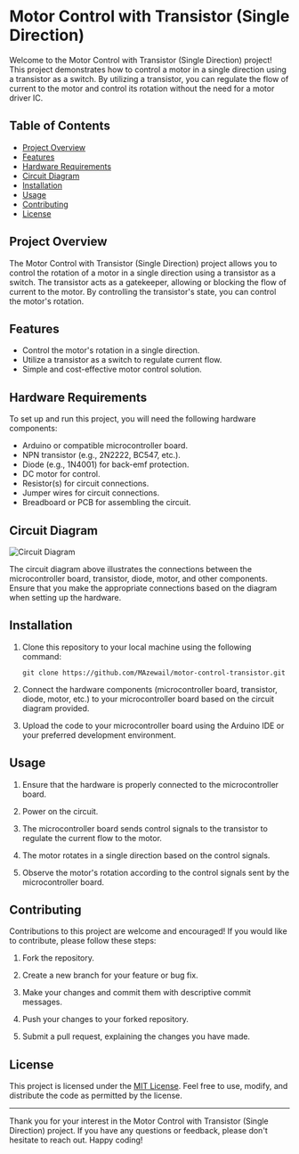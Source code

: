# Motor Control with Transistor (Single Direction)

Welcome to the Motor Control with Transistor (Single Direction) project! This project demonstrates how to control a motor in a single direction using a transistor as a switch. By utilizing a transistor, you can regulate the flow of current to the motor and control its rotation without the need for a motor driver IC.

## Table of Contents

- [Project Overview](#project-overview)
- [Features](#features)
- [Hardware Requirements](#hardware-requirements)
- [Circuit Diagram](#circuit-diagram)
- [Installation](#installation)
- [Usage](#usage)
- [Contributing](#contributing)
- [License](#license)

## Project Overview

The Motor Control with Transistor (Single Direction) project allows you to control the rotation of a motor in a single direction using a transistor as a switch. The transistor acts as a gatekeeper, allowing or blocking the flow of current to the motor. By controlling the transistor's state, you can control the motor's rotation.

## Features

- Control the motor's rotation in a single direction.
- Utilize a transistor as a switch to regulate current flow.
- Simple and cost-effective motor control solution.

## Hardware Requirements

To set up and run this project, you will need the following hardware components:

- Arduino or compatible microcontroller board.
- NPN transistor (e.g., 2N2222, BC547, etc.).
- Diode (e.g., 1N4001) for back-emf protection.
- DC motor for control.
- Resistor(s) for circuit connections.
- Jumper wires for circuit connections.
- Breadboard or PCB for assembling the circuit.

## Circuit Diagram

![Circuit Diagram](<>)

The circuit diagram above illustrates the connections between the microcontroller board, transistor, diode, motor, and other components. Ensure that you make the appropriate connections based on the diagram when setting up the hardware.

## Installation

1. Clone this repository to your local machine using the following command:

   ```
   git clone https://github.com/MAzewail/motor-control-transistor.git
   ```

1. Connect the hardware components (microcontroller board, transistor, diode, motor, etc.) to your microcontroller board based on the circuit diagram provided.

1. Upload the code to your microcontroller board using the Arduino IDE or your preferred development environment.

## Usage

1. Ensure that the hardware is properly connected to the microcontroller board.

1. Power on the circuit.

1. The microcontroller board sends control signals to the transistor to regulate the current flow to the motor.

1. The motor rotates in a single direction based on the control signals.

1. Observe the motor's rotation according to the control signals sent by the microcontroller board.

## Contributing

Contributions to this project are welcome and encouraged! If you would like to contribute, please follow these steps:

1. Fork the repository.

1. Create a new branch for your feature or bug fix.

1. Make your changes and commit them with descriptive commit messages.

1. Push your changes to your forked repository.

1. Submit a pull request, explaining the changes you have made.

## License

This project is licensed under the [MIT License](LICENSE). Feel free to use, modify, and distribute the code as permitted by the license.

______________________________________________________________________

Thank you for your interest in the Motor Control with Transistor (Single Direction) project. If you have any questions or feedback, please don't hesitate to reach out. Happy coding!

